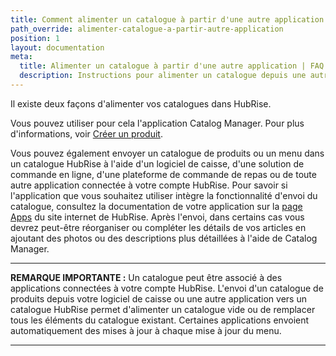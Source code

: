 ```yaml
---
title: Comment alimenter un catalogue à partir d'une autre application ?
path_override: alimenter-catalogue-a-partir-autre-application
position: 1
layout: documentation
meta:
  title: Alimenter un catalogue à partir d'une autre application | FAQ Catalog Manager | HubRise
  description: Instructions pour alimenter un catalogue depuis une autre appli vers HubRise. Catalog Manager, appli HubRise pour consulter et modifier vos catalogues HubRise, et les synchroniser avec votre logiciel de caisse et d'autres systèmes.
---
```


Il existe deux façons d'alimenter vos catalogues dans HubRise.

Vous pouvez utiliser pour cela l'application Catalog Manager. Pour plus d'informations, voir [Créer un produit](/apps/catalog-manager/produits#creer).

Vous pouvez également envoyer un catalogue de produits ou un menu dans un catalogue HubRise à l'aide d'un logiciel de caisse, d'une solution de commande en ligne, d'une plateforme de commande de repas ou de toute autre application connectée à votre compte HubRise. Pour savoir si l'application que vous souhaitez utiliser intègre la fonctionnalité d'envoi du catalogue, consultez la documentation de votre application sur la [page Apps](https://www.hubrise.com/apps) du site internet de HubRise. Après l'envoi, dans certains cas vous devrez peut-être réorganiser ou compléter les détails de vos articles en ajoutant des photos ou des descriptions plus détaillées à l'aide de Catalog Manager.

---

**REMARQUE IMPORTANTE :** Un catalogue peut être associé à des applications connectées à votre compte HubRise. L'envoi d'un catalogue de produits depuis votre logiciel de caisse ou une autre application vers un catalogue HubRise permet d'alimenter un catalogue vide ou de remplacer tous les éléments du catalogue existant. Certaines applications envoient automatiquement des mises à jour à chaque mise à jour du menu.

---

